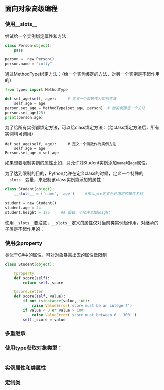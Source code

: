## 面向对象高级编程

### 使用__slots__

尝试给一个实例绑定属性和方法

```python
class Person(object):
    pass

person =  new Person()
person.name = "infly"

```

通过MethodType绑定方法：（给一个实例绑定的方法，对另一个实例是不起作用的）

```python
from types import MethodType

def set_age(self, age): 	# 定义一个函数作为实例方法
    self.age = age
person.set_age = MethodType(set_age, person)  # 给实例绑定一个方法    
person.set_age(25)
print(person.age)
```

为了给所有实例都绑定方法，可以给class绑定方法：（给class绑定方法后，所有实例均可调用）

```
def set_age(self, age): 	# 定义一个函数作为实例方法
    self.age = age
Person.set_age = set_age
```

如果想要限制实例的属性比如，只允许对Student实例添加`name`和`age`属性。

为了达到限制的目的，Python允许在定义class的时候，定义一个特殊的`__slots__`变量，来限制该class实例能添加的属性：

```python
class Student(object):
    __slots__ = ('name', 'age') 	#用tuple定义允许绑定的属性名称
    
student = new Student()
student.age = 24
student.height = 175     ## 报错，不允许添加height
```

使用`__slots__`要注意，`__slots__`定义的属性仅对当前类实例起作用，对继承的子类是不起作用的：

### 使用@property

类似于C#中的属性，可对对象暴露出去的属性做限制

```python
class Student(object):

    @property
    def score(self):
        return self._score

    @score.setter
    def score(self, value):
        if not isinstance(value, int):
            raise ValueError('score must be an integer!')
        if value < 0 or value > 100:
            raise ValueError('score must between 0 ~ 100!')
        self._score = value
```

### 多重继承



### 使用type获取对象类型：

```

```

### 实例属性和类属性



### 定制类
